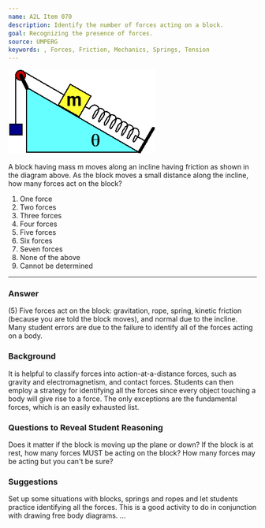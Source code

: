 ```yaml
---
name: A2L Item 070
description: Identify the number of forces acting on a block.
goal: Recognizing the presence of forces.
source: UMPERG
keywords: , Forces, Friction, Mechanics, Springs, Tension
---
```


![Item070_fig1.gif](../images/Item070_fig1.gif)

A block having mass m moves along an incline having friction as shown in
the diagram above. As the block moves a small distance along the
incline, how many forces act on the block?

1. One force
2. Two forces
3. Three forces
4. Four forces
5. Five forces
6. Six forces
7. Seven forces
8. None of the above
9. Cannot be determined


<hr/>

### Answer

(5) Five forces act on the block: gravitation, rope, spring, kinetic
friction (because you are told the block moves), and normal due to the
incline. Many student errors are due to the failure to identify all of
the forces acting on a body.

### Background

It is helpful to classify forces into action-at-a-distance forces, such
as gravity and electromagnetism, and contact forces. Students can then
employ a strategy for identifying all the forces since every object
touching a body will give rise to a force. The only exceptions are the
fundamental forces, which is an easily exhausted list.

### Questions to Reveal Student Reasoning

Does it matter if the block is moving up the plane or down? If the block
is at rest, how many forces MUST be acting on the block? How many forces
may be acting but you can't be sure?

### Suggestions

Set up some situations with blocks, springs and ropes and let students
practice identifying all the forces. This is a good activity to do in
conjunction with drawing free body diagrams.
...
